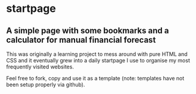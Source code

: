 # startpage
## A simple page with some bookmarks and a calculator for manual financial forecast

This was originally a learning project to mess around with pure HTML and CSS and it eventually grew into a daily startpage I use to organise my most frequently visited websites.

Feel free to fork, copy and use it as a template (note: templates have not been setup properly via github).
